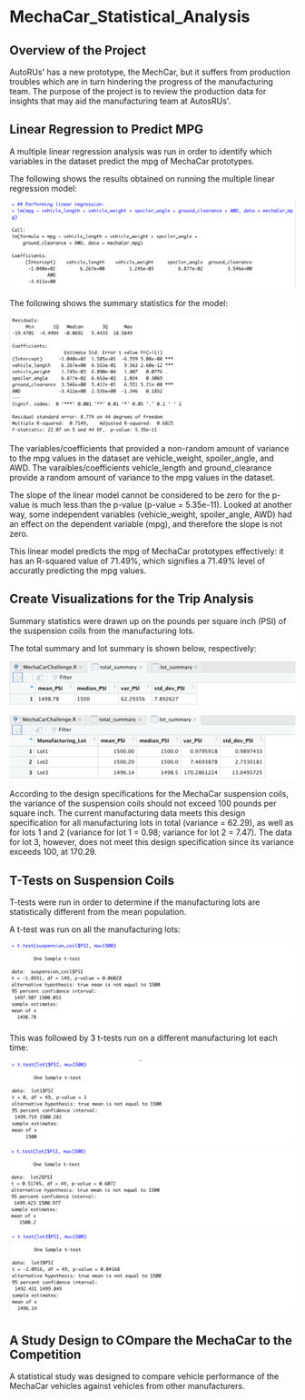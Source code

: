 # MechaCar_Statistical_Analysis
## Overview of the Project
AutoRUs' has a new prototype, the MechCar, but it suffers from production troubles which are in turn hindering the progress of the manufacturing team. The purpose of the project is to review the production data for insights that may aid the manufacturing team at AutosRUs'.

## Linear Regression to Predict MPG
A multiple linear regression analysis was run in order to identify which variables in the dataset predict the mpg of MechaCar prototypes.

The following shows the results obtained on running the multiple linear regression model:

![Linear Regression](https://github.com/SohaT7/MechaCar_Statistical_Analysis/blob/main/Images/lm.png)

The following shows the summary statistics for the model:

![LM_summary](https://github.com/SohaT7/MechaCar_Statistical_Analysis/blob/main/Images/lm_summary.png)

The variables/coefficients that provided a non-random amount of variance to the mpg values in the dataset are vehicle_weight, spoiler_angle, and AWD. The varaibles/coefficients vehicle_length and ground_clearance provide a random amount of variance to the mpg values in the dataset.

The slope of the linear model cannot be considered to be zero for the p-value is much less than the p-value (p-value = 5.35e-11). Looked at another way, some independent variables (vehicle_weight, spoiler_angle, AWD) had an effect on the dependent variable (mpg), and therefore the slope is not zero.

This linear model predicts the mpg of MechaCar prototypes effectively: it has an R-squared value of 71.49%, which signifies a 71.49% level of accuratly predicting the mpg values.

## Create Visualizations for the Trip Analysis
Summary statistics were drawn up on the pounds per square inch (PSI) of the suspension coils from the manufacturing lots. 

The total summary and lot summary is shown below, respectively:

![total_summary](https://github.com/SohaT7/MechaCar_Statistical_Analysis/blob/main/Images/total_summary.png)

![lot_summary](https://github.com/SohaT7/MechaCar_Statistical_Analysis/blob/main/Images/lot_summary.png)

According to the design specifications for the MechaCar suspension coils, the variance of the suspension coils should not exceed 100 pounds per square inch. The current manufacturing data meets this design specification for all manufacturing lots in total (variance = 62.29), as well as for lots 1 and 2 (variance for lot 1 = 0.98; variance for lot 2 = 7.47). The data for lot 3, however, does not meet this design specification since its variance exceeds 100, at 170.29.

## T-Tests on Suspension Coils
T-tests were run in order to determine if the manufacturing lots are statistically different from the mean population.

A t-test was run on all the manufacturing lots:

![t-test for all](https://github.com/SohaT7/MechaCar_Statistical_Analysis/blob/main/Images/t_test_all.png)

This was followed by 3 t-tests run on a different manufacturing lot each time:

![t-test for lot 1](https://github.com/SohaT7/MechaCar_Statistical_Analysis/blob/main/Images/t_test_lot1.png)
![t-test for lot 2](https://github.com/SohaT7/MechaCar_Statistical_Analysis/blob/main/Images/t_test_lot2.png)
![t-test for lot 3](https://github.com/SohaT7/MechaCar_Statistical_Analysis/blob/main/Images/t_test_lot3.png)

## A Study Design to COmpare the MechaCar to the Competition
A statistical study was designed to compare vehicle performance of the MechaCar vehicles against vehicles from other manufacturers.




